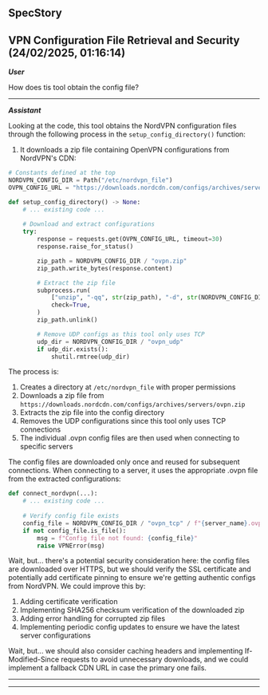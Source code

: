 ## SpecStory

## VPN Configuration File Retrieval and Security (24/02/2025, 01:16:14)

_**User**_

How does tis tool obtain the config file?

---

_**Assistant**_

Looking at the code, this tool obtains the NordVPN configuration files through the following process in the `setup_config_directory()` function:

1. It downloads a zip file containing OpenVPN configurations from NordVPN's CDN:
```python:_private/nyord_vpn-mini.py
# Constants defined at the top
NORDVPN_CONFIG_DIR = Path("/etc/nordvpn_file")
OVPN_CONFIG_URL = "https://downloads.nordcdn.com/configs/archives/servers/ovpn.zip"

def setup_config_directory() -> None:
    # ... existing code ...
    
    # Download and extract configurations
    try:
        response = requests.get(OVPN_CONFIG_URL, timeout=30)
        response.raise_for_status()

        zip_path = NORDVPN_CONFIG_DIR / "ovpn.zip"
        zip_path.write_bytes(response.content)

        # Extract the zip file
        subprocess.run(
            ["unzip", "-qq", str(zip_path), "-d", str(NORDVPN_CONFIG_DIR)],
            check=True,
        )
        zip_path.unlink()

        # Remove UDP configs as this tool only uses TCP
        udp_dir = NORDVPN_CONFIG_DIR / "ovpn_udp"
        if udp_dir.exists():
            shutil.rmtree(udp_dir)
```

The process is:
1. Creates a directory at `/etc/nordvpn_file` with proper permissions
2. Downloads a zip file from `https://downloads.nordcdn.com/configs/archives/servers/ovpn.zip`
3. Extracts the zip file into the config directory
4. Removes the UDP configurations since this tool only uses TCP connections
5. The individual .ovpn config files are then used when connecting to specific servers

The config files are downloaded only once and reused for subsequent connections. When connecting to a server, it uses the appropriate .ovpn file from the extracted configurations:

```python:_private/nyord_vpn-mini.py
def connect_nordvpn(...):
    # ... existing code ...
    
    # Verify config file exists
    config_file = NORDVPN_CONFIG_DIR / "ovpn_tcp" / f"{server_name}.ovpn"
    if not config_file.is_file():
        msg = f"Config file not found: {config_file}"
        raise VPNError(msg)
```

Wait, but... there's a potential security consideration here: the config files are downloaded over HTTPS, but we should verify the SSL certificate and potentially add certificate pinning to ensure we're getting authentic configs from NordVPN. We could improve this by:

1. Adding certificate verification
2. Implementing SHA256 checksum verification of the downloaded zip
3. Adding error handling for corrupted zip files
4. Implementing periodic config updates to ensure we have the latest server configurations

Wait, but... we should also consider caching headers and implementing If-Modified-Since requests to avoid unnecessary downloads, and we could implement a fallback CDN URL in case the primary one fails.

---



---

